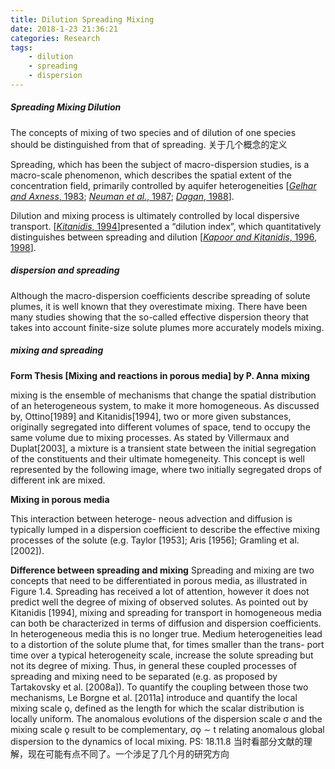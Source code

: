```yaml
---
title: Dilution Spreading Mixing 
date: 2018-1-23 21:36:21
categories: Research
tags:
    - dilution
    - spreading
    - dispersion
---
```

##### Spreading Mixing Dilution  

The concepts of mixing of two species and of dilution of one species should be distinguished from that of spreading. 关于几个概念的定义

<!-- more -->
Spreading, which has been the subject of macro-dispersion studies, is a macro-scale phenomenon, which describes the spatial extent of the concentration field, primarily controlled by aquifer heterogeneities [[*Gelhar and Axness*, 1983](http://onlinelibrary.wiley.com/doi/10.1029/2006WR005658/full#wrcr11156-bib-0016); [*Neuman et al.*, 1987](http://onlinelibrary.wiley.com/doi/10.1029/2006WR005658/full#wrcr11156-bib-0030); [*Dagan*, 1988](http://onlinelibrary.wiley.com/doi/10.1029/2006WR005658/full#wrcr11156-bib-0007)].

Dilution and mixing process is ultimately controlled by local dispersive transport. [[*Kitanidis*, 1994](http://onlinelibrary.wiley.com/doi/10.1029/2006WR005658/full#wrcr11156-bib-0025)]presented a “dilution index”, which quantitatively distinguishes between spreading and dilution [[*Kapoor and Kitanidis*, 1996](http://onlinelibrary.wiley.com/doi/10.1029/2006WR005658/full#wrcr11156-bib-0020), [1998](http://onlinelibrary.wiley.com/doi/10.1029/2006WR005658/full#wrcr11156-bib-0021)]. 

##### dispersion and spreading

Although the macro-dispersion coefficients describe spreading of solute plumes, it is well known that they overestimate mixing. There have been many studies showing that the so-called effective dispersion theory that takes into account finite-size solute plumes more accurately models mixing.

##### mixing and spreading 
**Form Thesis [Mixing and reactions in porous media] by P. Anna**
**mixing**

mixing  is the ensemble of mechanisms that change the spatial distribution of an heterogeneous system, to make it more homogeneous. As discussed by, Ottino[1989] and Kitanidis[1994], two or more given substances, originally segregated into different volumes of space, tend to occupy the same volume due to mixing processes. As stated by Villermaux and Duplat[2003], a mixture is a transient state between the initial segregation of the constituents and their ultimate homegeneity. This concept is well represented by the following image, where two initially segregated drops of different ink are mixed. 


**Mixing in porous media**

This interaction between heteroge- neous advection and diffusion is typically lumped in a dispersion coefficient to describe the effective mixing processes of the solute (e.g. Taylor [1953]; Aris [1956]; Gramling et al. [2002]). 

**Difference between spreading and mixing**
Spreading and mixing are two concepts that need to be differentiated in porous media, as illustrated in Figure 1.4. Spreading has received a lot of attention, however it does not predict well the degree of mixing of observed solutes. As pointed out by Kitanidis [1994], mixing and spreading for transport in homogeneous media can both be characterized in terms of diffusion and dispersion coefficients. In heterogeneous media this is no longer true. Medium heterogeneities lead to a distortion of the solute plume that, for times smaller than the trans- port time over a typical heterogeneity scale, increase the solute spreading but not its degree of mixing. Thus, in general these coupled processes of spreading and mixing need to be separated (e.g. as proposed by Tartakovsky et al. [2008a]). To quantify the coupling between those two mechanisms, Le Borgne et al. [2011a] introduce and quantify the local mixing scale ǫ, defined as the length for which the scalar distribution is locally uniform. The anomalous
evolutions of the dispersion scale σ and the mixing scale ǫ result to be complementary, σǫ ∼ t relating anomalous global dispersion to the dynamics of local mixing.
PS: 18.11.8 当时看部分文献的理解，现在可能有点不同了。一个涉足了几个月的研究方向